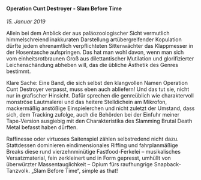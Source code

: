 #### Operation Cunt Destroyer - Slam Before Time

_15. Januar 2019_

Allein bei dem Anblick der aus paläozoologischer Sicht vermutlich himmelschreiend inakkuraten Darstellung artübergreifender Kopulation dürfte jedem ehrenamtlich verpflichteten Sittenwächter das Klappmesser in der Hosentasche aufspringen. Das hat man wohl davon, wenn man sich vom einheitsrotbraunen Groß aus dilettantischer Mutilation und glorifizierter Leichenschändung abheben will, das die übliche Ästhetik des Genres bestimmt.

Klare Sache: Eine Band, die sich selbst den klangvollen Namen Operation Cunt Destroyer verpasst, muss eben auch abliefern! Und das tut sie, nicht nur in grafischer Hinsicht. Dafür sprechen die genreüblich wie charaktervoll monströse Lautmalerei und das heitere Stelldichein am Mikrofon, mackermäßig anstößige Einspielerchen und nicht zuletzt der Umstand, dass sich, dem Tracking zufolge, auch die Behörden bei der Einfuhr meiner Tape-Version ausgiebig mit den Charakteristika des Slamming Brutal Death Metal befasst haben dürften.

Raffinesse oder virtuoses Saitenspiel zählen selbstredend nicht dazu. Stattdessen dominieren eindimensionales Riffing und fahrplanmäßige Breaks diese rund vierzehnminütige Fastfood-Ferkelei – musikalisches Versatzmaterial, fein zerkleinert und in Form gepresst, umhüllt von überwürzter Massentauglichkeit – Opium fürs raufhungrige Snapback-Tanzvolk. „Slam Before Time“, simple as that!
